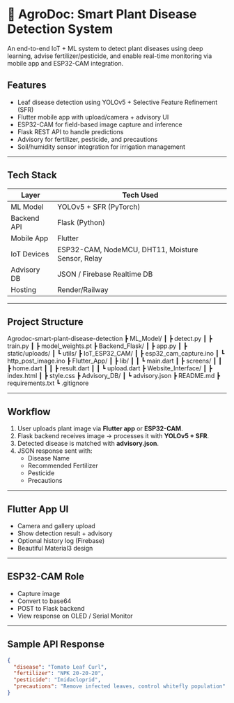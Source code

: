 # 🌿 AgroDoc: Smart Plant Disease Detection System

An end-to-end IoT + ML system to detect plant diseases using deep learning, advise fertilizer/pesticide, and enable real-time monitoring via mobile app and ESP32-CAM integration.

##  Features

-  Leaf disease detection using YOLOv5 + Selective Feature Refinement (SFR)
-  Flutter mobile app with upload/camera + advisory UI
-  ESP32-CAM for field-based image capture and inference
-  Flask REST API to handle predictions
-  Advisory for fertilizer, pesticide, and precautions
-  Soil/humidity sensor integration for irrigation management

---

##  Tech Stack

| Layer            | Tech Used |
|------------------|-----------|
| ML Model         | YOLOv5 + SFR (PyTorch) |
| Backend API      | Flask (Python) |
| Mobile App       | Flutter |
| IoT Devices      | ESP32-CAM, NodeMCU, DHT11, Moisture Sensor, Relay |
| Advisory DB      | JSON / Firebase Realtime DB |
| Hosting          | Render/Railway|

---

##  Project Structure

Agrodoc-smart-plant-disease-detection
┣  ML_Model/
┃ ┣  detect.py
┃ ┣  train.py
┃ ┣  model_weights.pt
┣  Backend_Flask/
┃ ┣  app.py
┃ ┣  static/uploads/
┃ ┗  utils/
┣  IoT_ESP32_CAM/
┃ ┣  esp32_cam_capture.ino
┃ ┗  http_post_image.ino
┣  Flutter_App/
┃ ┣ lib/
┃ ┃ ┗  main.dart
┃ ┣  screens/
┃ ┃ ┣  home.dart
┃ ┃ ┣  result.dart
┃ ┃ ┗  upload.dart
┣  Website_Interface/
┃ ┣  index.html
┃ ┣  style.css
┣  Advisory_DB/
┃ ┗  advisory.json
┣ README.md
┣ requirements.txt
┗ .gitignore

---

##  Workflow

1. User uploads plant image via **Flutter app** or **ESP32-CAM**.
2. Flask backend receives image → processes it with **YOLOv5 + SFR**.
3. Detected disease is matched with **advisory.json**.
4. JSON response sent with:
    -  Disease Name
    -  Recommended Fertilizer
    -  Pesticide
    -  Precautions

---

##  Flutter App UI

- Camera and gallery upload
- Show detection result + advisory
- Optional history log (Firebase)
- Beautiful Material3 design

---

##  ESP32-CAM Role

- Capture image
- Convert to base64
- POST to Flask backend
- View response on OLED / Serial Monitor

---

##  Sample API Response

```json
{
  "disease": "Tomato Leaf Curl",
  "fertilizer": "NPK 20-20-20",
  "pesticide": "Imidacloprid",
  "precautions": "Remove infected leaves, control whitefly population"
}
